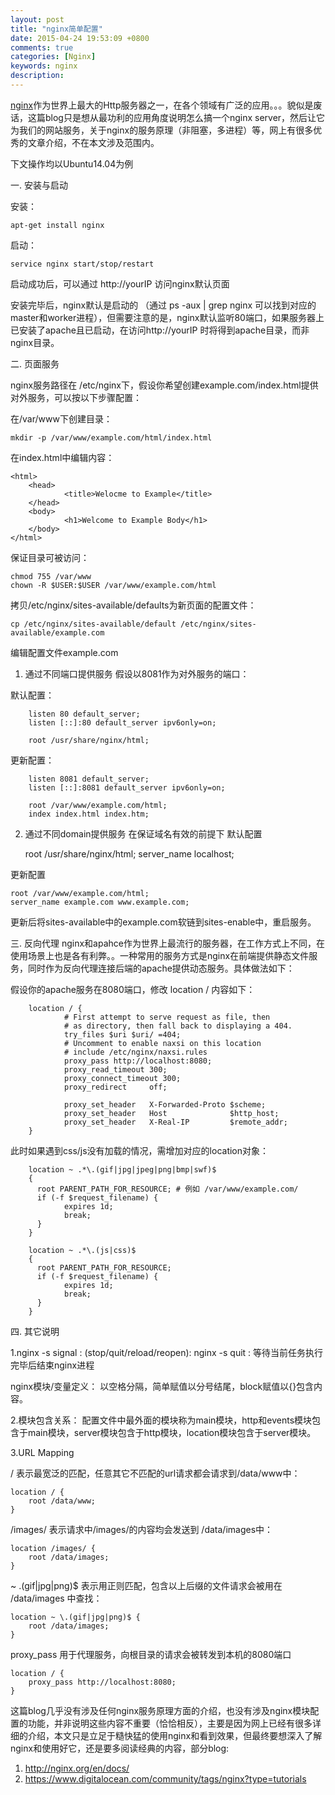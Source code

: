 ```yaml
---
layout: post
title: "nginx简单配置"
date: 2015-04-24 19:53:09 +0800
comments: true
categories: [Nginx] 
keywords: nginx
description: 
---
```



[nginx](http://nginx.org/en/)作为世界上最大的Http服务器之一，在各个领域有广泛的应用。。。貌似是废话，这篇blog只是想从最功利的应用角度说明怎么搞一个nginx server，然后让它为我们的网站服务，关于nginx的服务原理（非阻塞，多进程）等，网上有很多优秀的文章介绍，不在本文涉及范围内。

下文操作均以Ubuntu14.04为例

一. 安装与启动

安装：

    apt-get install nginx

启动：

	service nginx start/stop/restart

启动成功后，可以通过 http://yourIP 访问nginx默认页面
	
安装完毕后，nginx默认是启动的 （通过 ps -aux | grep nginx 可以找到对应的master和worker进程），但需要注意的是，nginx默认监听80端口，如果服务器上已安装了apache且已启动，在访问http://yourIP 时将得到apache目录，而非nginx目录。

二. 页面服务

nginx服务路径在 /etc/nginx下，假设你希望创建example.com/index.html提供对外服务，可以按以下步骤配置：

在/var/www下创建目录：

	mkdir -p /var/www/example.com/html/index.html

在index.html中编辑内容：

	<html>
        <head>
                <title>Welocme to Example</title>
        </head>
        <body>
                <h1>Welcome to Example Body</h1>
        </body>
    </html>
保证目录可被访问：

	chmod 755 /var/www
	chown -R $USER:$USER /var/www/example.com/html

拷贝/etc/nginx/sites-available/defaults为新页面的配置文件：

	cp /etc/nginx/sites-available/default /etc/nginx/sites-available/example.com

编辑配置文件example.com
1. 通过不同端口提供服务
假设以8081作为对外服务的端口：

默认配置：

	
        listen 80 default_server;
        listen [::]:80 default_server ipv6only=on;

        root /usr/share/nginx/html;

更新配置：
	
        listen 8081 default_server;
        listen [::]:8081 default_server ipv6only=on;

        root /var/www/example.com/html;
        index index.html index.htm;
2. 通过不同domain提供服务
在保证域名有效的前提下
	默认配置

	root /usr/share/nginx/html;
	server_name localhost;

更新配置

	root /var/www/example.com/html;
	server_name example.com www.example.com;

更新后将sites-available中的example.com软链到sites-enable中，重启服务。

三. 反向代理
nginx和apahce作为世界上最流行的服务器，在工作方式上不同，在使用场景上也是各有利弊。。一种常用的服务方式是nginx在前端提供静态文件服务，同时作为反向代理连接后端的apache提供动态服务。具体做法如下：

假设你的apache服务在8080端口，修改 location / 内容如下：

	
        location / {
                # First attempt to serve request as file, then
                # as directory, then fall back to displaying a 404.
                try_files $uri $uri/ =404;
                # Uncomment to enable naxsi on this location
                # include /etc/nginx/naxsi.rules
                proxy_pass http://localhost:8080;
                proxy_read_timeout 300;
                proxy_connect_timeout 300;
                proxy_redirect     off;

                proxy_set_header   X-Forwarded-Proto $scheme;
                proxy_set_header   Host              $http_host;
                proxy_set_header   X-Real-IP         $remote_addr;
        }

	
此时如果遇到css/js没有加载的情况，需增加对应的location对象：

	
        location ~ .*\.(gif|jpg|jpeg|png|bmp|swf)$
        {
          root PARENT_PATH_FOR_RESOURCE; # 例如 /var/www/example.com/
          if (-f $request_filename) {
                expires 1d;
                break;
          }
        }

        location ~ .*\.(js|css)$
        {
          root PARENT_PATH_FOR_RESOURCE;
          if (-f $request_filename) {
                expires 1d;
                break;
          }
        }
		
四. 其它说明

1.nginx -s signal : (stop/quit/reload/reopen):
	nginx -s quit : 等待当前任务执行完毕后结束nginx进程
	
nginx模块/变量定义： 以空格分隔，简单赋值以分号结尾，block赋值以{}包含内容。

2.模块包含关系：
	配置文件中最外面的模块称为main模块，http和events模块包含于main模块，server模块包含于http模块，location模块包含于server模块。       

3.URL Mapping

/ 表示最宽泛的匹配，任意其它不匹配的url请求都会请求到/data/www中：

	location / {
	    root /data/www;
	}

/images/ 表示请求中/images/的内容均会发送到 /data/images中：

	location /images/ {
		root /data/images;
	}    

~ \.(gif|jpg|png)$ 表示用正则匹配，包含以上后缀的文件请求会被用在 /data/images 中查找：

	location ~ \.(gif|jpg|png)$ {
		root /data/images;
	}

proxy_pass 用于代理服务，向根目录的请求会被转发到本机的8080端口

	location / {
        proxy_pass http://localhost:8080;
    }
	
这篇blog几乎没有涉及任何nginx服务原理方面的介绍，也没有涉及nginx模块配置的功能，并非说明这些内容不重要（恰恰相反），主要是因为网上已经有很多详细的介绍，本文只是立足于糙快猛的使用nginx和看到效果，但最终要想深入了解nginx和使用好它，还是要多阅读经典的内容，部分blog:

1. http://nginx.org/en/docs/
2. https://www.digitalocean.com/community/tags/nginx?type=tutorials
